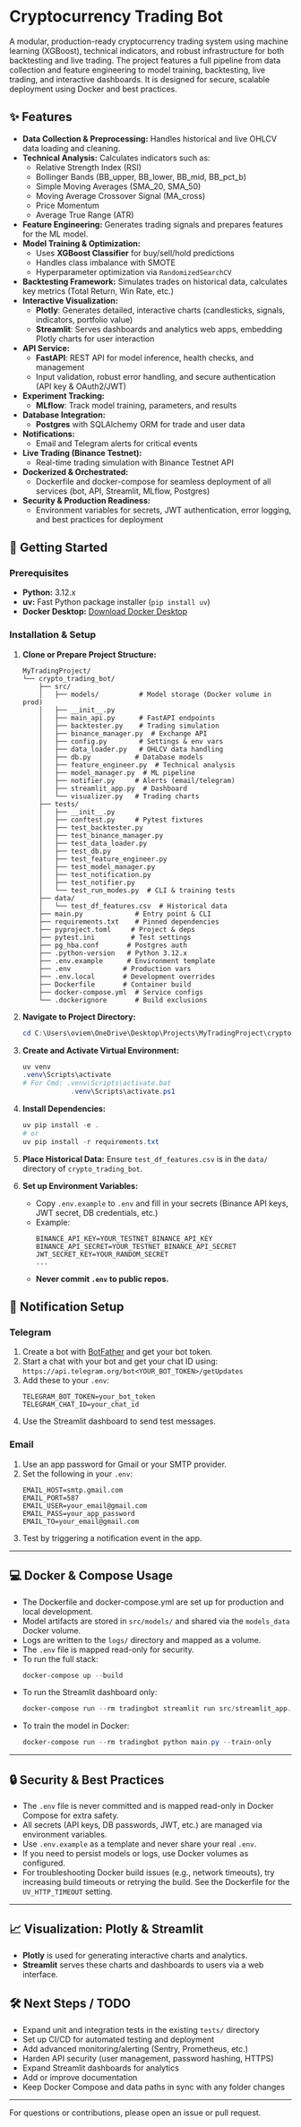 # Cryptocurrency Trading Bot

A modular, production-ready cryptocurrency trading system using machine learning (XGBoost), technical indicators, and robust infrastructure for both backtesting and live trading. The project features a full pipeline from data collection and feature engineering to model training, backtesting, live trading, and interactive dashboards. It is designed for secure, scalable deployment using Docker and best practices.

## ✨ Features

*   **Data Collection & Preprocessing:** Handles historical and live OHLCV data loading and cleaning.
*   **Technical Analysis:** Calculates indicators such as:
    *   Relative Strength Index (RSI)
    *   Bollinger Bands (BB_upper, BB_lower, BB_mid, BB_pct_b)
    *   Simple Moving Averages (SMA_20, SMA_50)
    *   Moving Average Crossover Signal (MA_cross)
    *   Price Momentum
    *   Average True Range (ATR)
*   **Feature Engineering:** Generates trading signals and prepares features for the ML model.
*   **Model Training & Optimization:**
    *   Uses **XGBoost Classifier** for buy/sell/hold predictions
    *   Handles class imbalance with SMOTE
    *   Hyperparameter optimization via `RandomizedSearchCV`
*   **Backtesting Framework:** Simulates trades on historical data, calculates key metrics (Total Return, Win Rate, etc.)
*   **Interactive Visualization:**
    *   **Plotly**: Generates detailed, interactive charts (candlesticks, signals, indicators, portfolio value)
    *   **Streamlit**: Serves dashboards and analytics web apps, embedding Plotly charts for user interaction
*   **API Service:**
    *   **FastAPI**: REST API for model inference, health checks, and management
    *   Input validation, robust error handling, and secure authentication (API key & OAuth2/JWT)
*   **Experiment Tracking:**
    *   **MLflow**: Track model training, parameters, and results
*   **Database Integration:**
    *   **Postgres** with SQLAlchemy ORM for trade and user data
*   **Notifications:**
    *   Email and Telegram alerts for critical events
*   **Live Trading (Binance Testnet):**
    *   Real-time trading simulation with Binance Testnet API
*   **Dockerized & Orchestrated:**
    *   Dockerfile and docker-compose for seamless deployment of all services (bot, API, Streamlit, MLflow, Postgres)
*   **Security & Production Readiness:**
    *   Environment variables for secrets, JWT authentication, error logging, and best practices for deployment

## 🚀 Getting Started

### Prerequisites

*   **Python:** 3.12.x
*   **uv:** Fast Python package installer (`pip install uv`)
*   **Docker Desktop:** [Download Docker Desktop](https://www.docker.com/products/docker-desktop/)

### Installation & Setup

1.  **Clone or Prepare Project Structure:**
    ```
    MyTradingProject/
    └── crypto_trading_bot/
        ├── src/
        │   ├── models/          # Model storage (Docker volume in prod)
        │   ├── __init__.py
        │   ├── main_api.py      # FastAPI endpoints
        │   ├── backtester.py    # Trading simulation
        │   ├── binance_manager.py  # Exchange API
        │   ├── config.py        # Settings & env vars
        │   ├── data_loader.py   # OHLCV data handling
        │   ├── db.py           # Database models
        │   ├── feature_engineer.py  # Technical analysis
        │   ├── model_manager.py  # ML pipeline
        │   ├── notifier.py     # Alerts (email/telegram)
        │   ├── streamlit_app.py  # Dashboard
        │   └── visualizer.py   # Trading charts
        ├── tests/
        │   ├── __init__.py
        │   ├── conftest.py     # Pytest fixtures
        │   ├── test_backtester.py
        │   ├── test_binance_manager.py
        │   ├── test_data_loader.py
        │   ├── test_db.py
        │   ├── test_feature_engineer.py
        │   ├── test_model_manager.py
        │   ├── test_notification.py
        │   ├── test_notifier.py
        │   └── test_run_modes.py  # CLI & training tests
        ├── data/
        │   └── test_df_features.csv  # Historical data
        ├── main.py             # Entry point & CLI
        ├── requirements.txt    # Pinned dependencies
        ├── pyproject.toml     # Project & deps
        ├── pytest.ini         # Test settings
        ├── pg_hba.conf       # Postgres auth
        ├── .python-version   # Python 3.12.x
        ├── .env.example      # Environment template
        ├── .env             # Production vars
        ├── .env.local       # Development overrides
        ├── Dockerfile       # Container build
        ├── docker-compose.yml  # Service configs
        └── .dockerignore       # Build exclusions
    ```

2.  **Navigate to Project Directory:**
    ```powershell
    cd C:\Users\oviem\OneDrive\Desktop\Projects\MyTradingProject\crypto_trading_bot-1
    ```

3.  **Create and Activate Virtual Environment:**
    ```powershell
    uv venv
    .venv\Scripts\activate
    # For Cmd: .venv\Scripts\activate.bat
                .venv\Scripts\activate.ps1
    ```

4.  **Install Dependencies:**
    ```powershell
    uv pip install -e .
    # or
    uv pip install -r requirements.txt
    ```

5.  **Place Historical Data:**
    Ensure `test_df_features.csv` is in the `data/` directory of `crypto_trading_bot`.

6.  **Set up Environment Variables:**
    *   Copy `.env.example` to `.env` and fill in your secrets (Binance API keys, JWT secret, DB credentials, etc.)
    *   Example:
        ```
        BINANCE_API_KEY=YOUR_TESTNET_BINANCE_API_KEY
        BINANCE_API_SECRET=YOUR_TESTNET_BINANCE_API_SECRET
        JWT_SECRET_KEY=YOUR_RANDOM_SECRET
        ...
        ```
    *   **Never commit `.env` to public repos.**

## 🔔 Notification Setup

### Telegram
1. Create a bot with [BotFather](https://t.me/BotFather) and get your bot token.
2. Start a chat with your bot and get your chat ID using:
   `https://api.telegram.org/bot<YOUR_BOT_TOKEN>/getUpdates`
3. Add these to your `.env`:
   ```
   TELEGRAM_BOT_TOKEN=your_bot_token
   TELEGRAM_CHAT_ID=your_chat_id
   ```
4. Use the Streamlit dashboard to send test messages.

### Email
1. Use an app password for Gmail or your SMTP provider.
2. Set the following in your `.env`:
   ```
   EMAIL_HOST=smtp.gmail.com
   EMAIL_PORT=587
   EMAIL_USER=your_email@gmail.com
   EMAIL_PASS=your_app_password
   EMAIL_TO=your_email@gmail.com
   ```
3. Test by triggering a notification event in the app.

---

## 💻 Docker & Compose Usage

- The Dockerfile and docker-compose.yml are set up for production and local development.
- Model artifacts are stored in `src/models/` and shared via the `models_data` Docker volume.
- Logs are written to the `logs/` directory and mapped as a volume.
- The `.env` file is mapped read-only for security.
- To run the full stack:
  ```powershell
  docker-compose up --build
  ```
- To run the Streamlit dashboard only:
  ```powershell
  docker-compose run --rm tradingbot streamlit run src/streamlit_app.py --server.port=8501 --server.address=0.0.0.0
  ```
- To train the model in Docker:
  ```powershell
  docker-compose run --rm tradingbot python main.py --train-only
  ```

---

## 🔒 Security & Best Practices

- The `.env` file is never committed and is mapped read-only in Docker Compose for extra safety.
- All secrets (API keys, DB passwords, JWT, etc.) are managed via environment variables.
- Use `.env.example` as a template and never share your real `.env`.
- If you need to persist models or logs, use Docker volumes as configured.
- For troubleshooting Docker build issues (e.g., network timeouts), try increasing build timeouts or retrying the build. See the Dockerfile for the `UV_HTTP_TIMEOUT` setting.

---

## 📈 Visualization: Plotly & Streamlit

*   **Plotly** is used for generating interactive charts and analytics.
*   **Streamlit** serves these charts and dashboards to users via a web interface.

## 🛠️ Next Steps / TODO

-   Expand unit and integration tests in the existing `tests/` directory
-   Set up CI/CD for automated testing and deployment
-   Add advanced monitoring/alerting (Sentry, Prometheus, etc.)
-   Harden API security (user management, password hashing, HTTPS)
-   Expand Streamlit dashboards for analytics
-   Add or improve documentation
-   Keep Docker Compose and data paths in sync with any folder changes
---

For questions or contributions, please open an issue or pull request.
